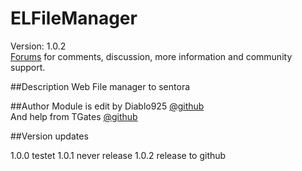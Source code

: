 # ELFileManager

Version: 1.0.2<br />
[Forums](http://forums.sentora.org/showthread.php?tid=2076) 
for comments, discussion, more information and community support.


##Description
Web File manager to sentora 

##Author
Module is edit by Diablo925 [@github](https://github.com/Diablo925) <br />
And help from TGates [@github](https://github.com/TGates71) 

##Version updates

1.0.0 testet
1.0.1 never release
1.0.2 release to github
